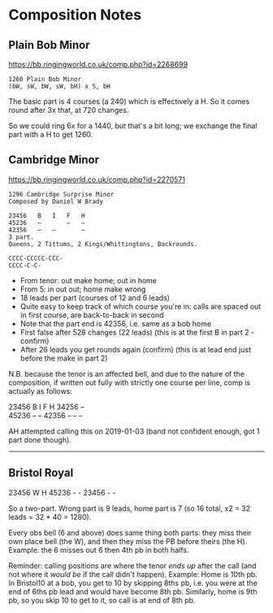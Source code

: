 # Composition Notes

## Plain Bob Minor

https://bb.ringingworld.co.uk/comp.php?id=2268699

```
1260 Plain Bob Minor
(bW, sW, bW, sW, bH) x 5, bH
```

The basic part is 4 courses (a 240) which is effectively a H. So it comes round after 3x that, at 720 changes.

So we could ring 6x for a 1440, but that's a bit long; we exchange the final part with a H to get 1260.

## Cambridge Minor

https://bb.ringingworld.co.uk/comp.php?id=2270571

```
1296 Cambridge Surprise Minor
Composed by Daniel W Brady

23456	B	I	F	H
45236	–		–	–
42356	–	–		–
3 part.
Queens, 2 Tittums, 2 Kings/Whittingtons, Backrounds.
```

```
CCCC-CCCCC-CCC-
CCCC-C-C-
```

* From tenor: out make home; out in home
* From 5: in out out; home make wrong
* 18 leads per part (courses of 12 and 6 leads)
* Quite easy to keep track of which course you're in: calls are spaced out in first course, are back-to-back in second
* Note that the part end is 42356, i.e. same as a bob home
* First false after 528 changes (22 leads) (this is at the first B in part 2 - confirm)
* After 26 leads you get rounds again (confirm) (this is at lead end just before the make in part 2)


N.B. because the tenor is an affected bell, and due to the nature of the composition, if written out fully
with strictly one course per line, comp is actually as follows:

23456	B	I	F	H
34256	–		
45236           –	–
42356	–	–		–

AH attempted calling this on 2019-01-03 (band not confident enough, got 1 part done though).


--------------------

## Bristol Royal

23456  W   H
45236  -   -
23456  -   -

So a two-part. Wrong part is 9 leads, home part is 7 (so 16 total, x2 = 32 leads = 32 * 40 = 1280).

Every obs bell (6 and above) does same thing both parts: they miss their own place bell (the W), and then they miss the PB before theirs (the H).
Example: the 6 misses out 6 then 4th pb in both halfs.

Reminder: calling positions are where the tenor *ends up* after the call (and not where it *would be* if the call didn't happen).
Example: Home is 10th pb. In Bristol10 at a bob, you get to 10 by skipping 8ths pb, i.e. you were at the end of 6ths pb lead and would have become 8th pb. Similarly, home is 9th pb, so you skip 10 to get to it, so call is at end of 8th pb.




